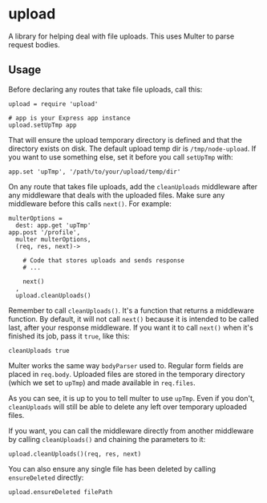 # upload #

A library for helping deal with file uploads. This uses Multer to parse request
bodies.


## Usage ##

Before declaring any routes that take file uploads, call this:

    upload = require 'upload'
    
    # app is your Express app instance
    upload.setUpTmp app

That will ensure the upload temporary directory is defined and that the
directory exists on disk. The default upload temp dir is `/tmp/node-upload`. If you want to use something else, set it before you call `setUpTmp` with:

    app.set 'upTmp', '/path/to/your/upload/temp/dir'

On any route that takes file uploads, add the `cleanUploads` middleware after
any middleware that deals with the uploaded files. Make sure any middleware
before this calls `next()`. For example:

    multerOptions =
      dest: app.get 'upTmp'
    app.post '/profile',
      multer multerOptions,
      (req, res, next)->

        # Code that stores uploads and sends response
        # ...

        next()
      ,
      upload.cleanUploads()

Remember to call `cleanUploads()`. It's a function that returns a middleware
function. By default, it will not call `next()` because it is intended to be
called last, after your response middleware. If you want it to call `next()`
when it's finished its job, pass it `true`, like this:

    cleanUploads true

Multer works the same way `bodyParser` used to. Regular form fields are placed
in `req.body`. Uploaded files are stored in the temporary directory (which we
set to `upTmp`) and made available in `req.files`.

As you can see, it is up to you to tell multer to use `upTmp`. Even if you
don't, `cleanUploads` will still be able to delete any left over temporary
uploaded files.

If you want, you can call the middleware directly from another middleware by
calling `cleanUploads()` and chaining the parameters to it:

    upload.cleanUploads()(req, res, next)

You can also ensure any single file has been deleted by calling `ensureDeleted`
directly:

    upload.ensureDeleted filePath

